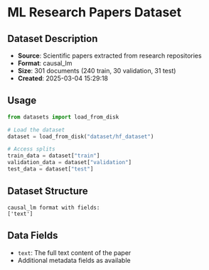 
# ML Research Papers Dataset

## Dataset Description

- **Source**: Scientific papers extracted from research repositories
- **Format**: causal_lm
- **Size**: 301 documents (240 train, 30 validation, 31 test)
- **Created**: 2025-03-04 15:29:18

## Usage

```python
from datasets import load_from_disk

# Load the dataset
dataset = load_from_disk("dataset/hf_dataset")

# Access splits
train_data = dataset["train"]
validation_data = dataset["validation"]
test_data = dataset["test"]
```

## Dataset Structure

```
causal_lm format with fields:
['text']
```

## Data Fields

- `text`: The full text content of the paper
- Additional metadata fields as available
                